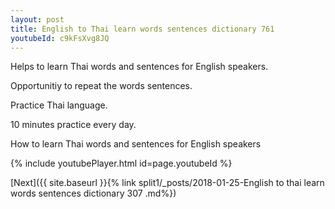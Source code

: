 ```yaml
---
layout: post
title: English to Thai learn words sentences dictionary 761 
youtubeId: c9kFsXvg8JQ
---
```

 
 
Helps to learn Thai words and sentences for English speakers.

Opportunitiy to repeat the words sentences. 

Practice Thai language. 
 
10 minutes practice every day. 
 
How to learn Thai words and sentences for English speakers 
 
{% include youtubePlayer.html id=page.youtubeId %}
 
 
[Next]({{ site.baseurl }}{% link  split1/_posts/2018-01-25-English to thai learn words sentences dictionary 307 .md%})
 
